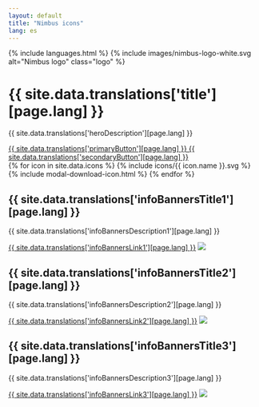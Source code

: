 ```yaml
---
layout: default
title: "Nimbus icons"
lang: es
---
```


<div class="container"> 
	<div class="row mt-4"> 
		<div class="col col-md-10">
					{% include languages.html %} 
			{% include images/nimbus-logo-white.svg alt="Nimbus logo" class="logo" %}
			<div class="hero justify-content-left"> 
				<h1 class="hero-title mb-0">
				{{ site.data.translations['title'][page.lang] }}
				</h1>
				<p class="mt-0 mb-5">
				{{ site.data.translations['heroDescription'][page.lang] }}
				</p>
				<span>
					<a class="btn btn-primary mr-3" href="www.tiendanube.com">{{ site.data.translations['primaryButton'][page.lang] }} </a>
					<a class="btn btn-link" href="www.tiendanube.com"> {{ site.data.translations['secondaryButton'][page.lang] }} </a>
				</span> 
			</div>
		</div>
	</div>
	<div class="row mt-5">
		<div class="col col-md-10 icon-gallery-wrapper">
			{% for icon in site.data.icons %}
			    <span data-name="{{ icon.name }}" data-url="assets/images/icons/{{ icon.name }}.svg" class="js-icon icon-gallery-item">
			    	{% include icons/{{ icon.name }}.svg %}
			    	{% include modal-download-icon.html %}
			    </span>
			{% endfor %}
			<div class="js-icon-gallery-end icon-gallery-end"></div>
		</div>
	</div>
	<div class="row my-5 align-items-center"> 
		<div class="col-12 col-md-4 m-0"> 
			<h2 class="mb-1">{{ site.data.translations['infoBannersTitle1'][page.lang] }}</h2>
			<p class="m-0 mb-2">{{ site.data.translations['infoBannersDescription1'][page.lang] }}</p>
			<a class="btn-link font-s" href="www.tiendanube.com">{{ site.data.translations['infoBannersLink1'][page.lang] }}</a>
			<img src="assets/images/external-link-2.svg" class="mt-1 ml-1 svg-icon-primary"/>
		</div>
		<div class="col-12 col-md-4 m-0"> 
			<h2 class="mb-1">{{ site.data.translations['infoBannersTitle2'][page.lang] }}</h2>
			<p class="mt-0 mb-2">{{ site.data.translations['infoBannersDescription2'][page.lang] }}</p>
			<a class="btn-link font-s" href="https://github.com/TiendaNube/nimbus-icons">{{ site.data.translations['infoBannersLink2'][page.lang] }}</a>
			<img src="assets/images/external-link-2.svg" class="mt-1 ml-1 svg-icon-primary"/>
		</div>
		<div class="col-12 col-md-4 m-0"> 
			<h2 class="mb-1">{{ site.data.translations['infoBannersTitle3'][page.lang] }}</h2>
			<p class="mt-0 mb-2">{{ site.data.translations['infoBannersDescription3'][page.lang] }}</p>
			<a class="btn-link font-s" href="www.tiendanube.com">{{ site.data.translations['infoBannersLink3'][page.lang] }}</a> 
			<img src="assets/images/external-link-2.svg" class="mt-1 ml-1 svg-icon-primary"/>
		</div>
	</div>
	<div class="row justify-content-center"> 
		<div class="col-md-6"> 
		</div>
	</div>
</div>